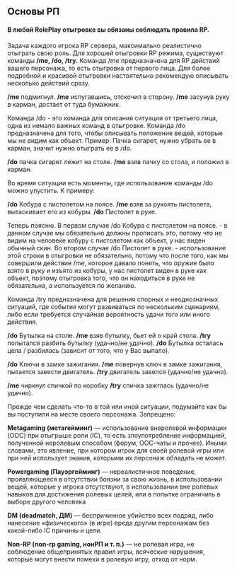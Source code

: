 ## Основы РП

#### В любой RolePlay отыгровке вы обязаны соблюдать правила RP. 
Задача каждого игрока RP сервера, максимально реалистично отыграть свою роль. Для хорошей отыгровки RP режима, существуют команды **/me, /do, /try.** 
Команда /me предназначена для RP действий вашего персонажа, то есть отыгровка от первого лица. Для более подробной и красивой отыгровки настоятельно рекомендую описывать несколько действий сразу.
 
 **/me** подмигнул.
 **/me** испугавшись, отскочил в сторону.
 **/me** засунув руку в карман, достает от туда бумажник.
 
Команда /do - это команда для описания ситуации от третьего лица, одна из немало важных команд в отыгровке.
Команда /do предназначена для того, чтобы описывать положение вещей, которые мы не видим как объект. Пример: Пачка сигарет, нужно убрать ее в карман, значит нужно отыграть ее в /do. 
 
 **/do** пачка сигарет лежит на столе.
 **/me** взяв пачку со стола, и положил в карман.
 
Во время ситуации есть моменты, где использование команды /do можно упустить. К примеру:
 
 **/do** Кобура с пистолетом на поясе. 
 **/me** взяв за рукоять пистолета, вытаскивает его из кобуры. 
 **/do** Пистолет в руке.  
 
Теперь поясню. В первом случае /do Кобура с пистолетом на поясе. - в данном случае мы обязательно должны прописать это, потому что не видим на человеке кобуру с пистолетом как объект, у нас виден обычный скин. 
Во втором случае /do Пистолет в руке.  - использование этой строки в отыгровки не обязательно, потому что после того, как мы совершили действие /me, которое давало понять, что оружие было взято в руку и изъято из кобуры, у нас пистолет виден в руке как объект, поэтому отыгровка того, что он находиться в руке не обязательна, а используется по желанию. 
 
Команда /try предназначена для решения спорных и неоднозначных ситуаций, где события могут развиваться по нескольким сценариям, либо если требуется случайная вероятность удачи того или иного действия.
 
 **/do** Бутылка на столе.
 **/me** взяв бутылку, бьет ей о край стола.
 **/try** попытался разбить бутылку (удачно/не удачно).
 **/do** Бутылка осталась цела / разбилась (зависит от того, что у Вас выпало).
 
 **/do** Ключи в замке зажигания.
 **/me** повернув ключ в замке зажигания, пытается завести двигатель. 
 **/try** двигатель завелся (удачно/не удачно).
 
 **/me** чиркнул спичкой по коробку
 **/try** спичка зажглась (удачно/не удачно).
  

Прежде чем сделать что-то в той или иной ситуации, подумайте как бы вы поступили на месте своего персонажа. 
Запрещено:

**Metagaming (метагейминг)** — использование внеролевой информации (OOC) при отыгрыше роли (IC), то есть злоупотребление информацией, полученной неролевым способом (форум, ООС-чаты и прочее). Иными словами, это явление, при котором игрок для своей ролевой игры или при ней использует знания, которыми их персонаж обладать не может.

**Powergaming (Пауэргейминг)** — нереалистичное поведение, проявляющееся в отсутствии боязни за свою жизнь, в использовании вещей, которые у игрока отсутствуют, в использовании вне ролевых навыков для достижения ролевых целей, или в попытке ограничить в выборе другого человека

**DM (deadmatch, ДМ)** — беспричинное убийство всех подряд, либо нанесение «физического» (в игре) вреда другим персонажам без какой-либо IC причины и цели.

**Non-RP (non-rp gaming, нонРП и т. п.)** — не ролевая игра, не соблюдение общепринятых правил игры, всяческие нарушения, которые могут внести помехи в ролевую игру, отход от норм.   
